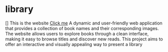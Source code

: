 # library
[] This is the website [Click me](tejank.ccbp.tech)
A dynamic and user-friendly web application that provides a collection of book names and their corresponding images. The website allows users to explore books through a clean interface, making it easy to browse titles and discover new reads. This project aims to offer an interactive and visually appealing way to present a library 
